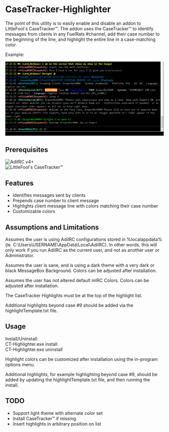 # CaseTracker-Highlighter

The point of this utility is to easily enable and disable an addon to LittleFool's CaseTracker™. The addon uses the CaseTracker™ to identify messages from clients in any FuelRats #channel, add their case number to the beginning of the line, and highlight the entire line in a case-matching color.

Example:

![Highlighting example](/Images/example.png)

## Prerequisites

![AdiIRC](https://adiirc.com/) v4+  
![LittleFool's CaseTracker™](https://github.com/LittleFool/fuelrats-casetracker)

## Features

- Identifies messages sent by clients
- Prepends case number to client message
- Highlights client message line with colors matching their case number
- Customizable colors

## Assumptions and Limitations

Assumes the user is using AdiIRC configurations stored in %localappdata% (ie. C:\Users\USERNAME\AppData\Local\AdiIRC). In other words, this will only work if you run AdiIRC as the current user, and not as another user or Administrator.

Assumes the user is sane, and is using a dark theme with a very dark or black MessageBox Background. Colors can be adjusted after installation.

Assumes the user has not altered default mIRC Colors. Colors can be adjusted after installation.

The CaseTracker Highlights must be at the top of the highlight list.

Additional highlights beyond case #9 should be added via the highlightTemplate.txt file.

## Usage

Install/Uninstall:  
CT-Highlighter.exe install  
CT-Highlighter.exe uninstall

Highlight colors can be customized after installation using the in-program options menu.

Additional highlights, for example highlighting beyond case #9, should be added by updating the highlightTemplate.txt file, and then running the install.

## TODO

- Support light theme with alternate color set
- Install CaseTracker™ if missing
- Insert highlights in arbitrary position on list
